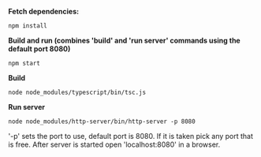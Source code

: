 **Fetch dependencies:**
```
npm install
```

**Build and run (combines 'build' and 'run server' commands using the default port 8080)**
```
npm start
```

**Build**
```
node node_modules/typescript/bin/tsc.js
```

**Run server**
```
node node_modules/http-server/bin/http-server -p 8080
```

'-p' sets the port to use, default port is 8080. If it is taken pick any port that is free. 
After server is started open 'localhost:8080' in a browser.